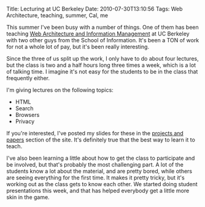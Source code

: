 Title: Lecturing at UC Berkeley
Date: 2010-07-30T13:10:56
Tags: Web Architecture, teaching, summer, Cal, me


This summer I've been busy with a number of things. One of them has been teaching <a href="http://courses.ischool.berkeley.edu/i153-waim/su10/#" target="_blank">Web Architecture and Information Management</a> at UC Berkeley with two other guys from the School of Information. It's been a TON of work for not a whole lot of pay, but it's been really interesting.

Since the three of us split up the work, I only have to do about four lectures, but the class is two and a half hours long three times a week, which is a lot of talking time. I imagine it's not easy for the students to be in the class that frequently either.

I'm giving lectures on the following topics:
<ul>
<li>HTML</li>
<li>Search</li>
<li>Browsers</li>
<li>Privacy</li>
</ul>
If you're interested, I've posted my slides for these in the <a href="http://michaeljaylissner.com/papers-and-projects">projects and papers</a> section of the site. It's definitely true that the best way to learn it to teach.

I've also been learning a little about how to get the class to participate and be involved, but that's probably the most challenging part. A lot of the students know a lot about the material, and are pretty bored, while others are seeing everything for the first time. It makes it pretty tricky, but it's working out as the class gets to know each other. We started doing student presentations this week, and that has helped everybody get a little more skin in the game.